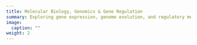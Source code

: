 ```yaml
---
title: Molecular Biology, Genomics & Gene Regulation
summary: Exploring gene expression, genome evolution, and regulatory mechanisms in mosses using molecular and computational tools.
image:
  caption: ""
weight: 2
---
```


